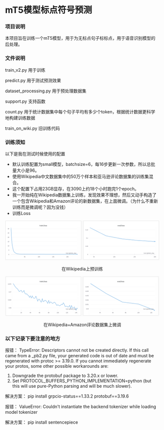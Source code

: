 # mT5模型标点符号预测
### 项目说明
本项目旨在训练一个mT5模型，用于为无标点句子标标点，用于语音识别模型的后处理。

### 文件说明

train_v2.py 用于训练

predict.py 用于测试预测效果

dataset_processing.py 用于预处理数据集

support.py 支持函数

count.py 用于统计数据集中每个句子平均有多少个token，根据统计数据更科学地构建训练数据

train_on_wiki.py 旧训练代码

### 训练须知
以下是我在测试时候使用的配置
- 默认训练配置为small模型，batchsize=6，每16步更新一次参数，所以总批量大小是96。
- 使用Wikipedia中文数据集中的50万个样本和亚马逊评论数据集的训练集混合。
- 这个配置下占用23GB显存，在3090上约18个小时跑完1个epoch。
- 我一开始纯在Wikipedia数据集上训练，发现效果不理想，然后又动手构造了一个包含Wikipedia和Amazon评论的新数据集，在上面微调。（为什么不重新训练而是微调呢？因为没钱）
- 训练Loss

![wiki](./pt.PNG)

<center>在Wikipedia上预训练</center>

![wiki](./ft.PNG)

<center>在Wikipedia+Amazon评论数据集上微调</center>

### 以下记录下要注意的地方

报错：
TypeError: Descriptors cannot not be created directly.
If this call came from a _pb2.py file, your generated code is out of date and must be regenerated with protoc >= 3.19.0.
If you cannot immediately regenerate your protos, some other possible workarounds are:
 1. Downgrade the protobuf package to 3.20.x or lower.
 2. Set PROTOCOL_BUFFERS_PYTHON_IMPLEMENTATION=python (but this will use pure-Python parsing and will be much slower).

解决方案：
pip install grpcio-status==1.33.2 protobuf==3.19.6

报错：
ValueError: Couldn't instantiate the backend tokenizer while loading model tokenizer

解决方案：
pip install sentencepiece